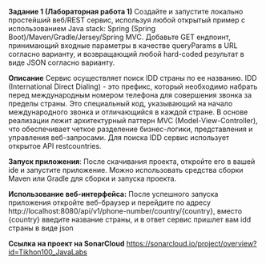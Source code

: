 **Задание 1 (Лабораторная работа 1)**
Создайте и запустите локально простейший веб/REST сервис, используя любой открытый пример с использованием Java stack: Spring (Spring Boot)/Maven/Gradle/Jersey/Spring MVC.
Добавьте GET ендпоинт, принимающий входные параметры в качестве queryParams в URL согласно варианту, и возвращающий любой hard-coded результат в виде JSON согласно варианту.

**Описание**
Сервис осуществляет поиск IDD страны по ее названию. IDD (International Direct Dialing) - это префикс, который необходимо набрать перед международным номером телефона для совершения звонка за пределы страны. Это специальный код, указывающий на начало международного звонка и отличающийся в каждой стране.
В основе реализации лежит архитектурный паттерн MVC (Model-View-Controller), что обеспечивает четкое разделение бизнес-логики, представления и управления веб-запросами.
Для поиска IDD сервис использует открытое API restcountries.

**Запуск приложения**: После скачивания проекта, откройте его в вашей ide и запустите приложение. Можно использовать средства сборки Maven или Gradle для сборки и запуска проекта.

**Использование веб-интерфейса:** После успешного запуска приложения откройте веб-браузер и перейдите по адресу http://localhost:8080/api/v1/phone-number/country/{country}, вместо {country} введите название страны, 
и в ответ сервис пришлет вам idd страны в виде json

**Ссылка на проект на SonarCloud**
https://sonarcloud.io/project/overview?id=Tikhon100_JavaLabs

